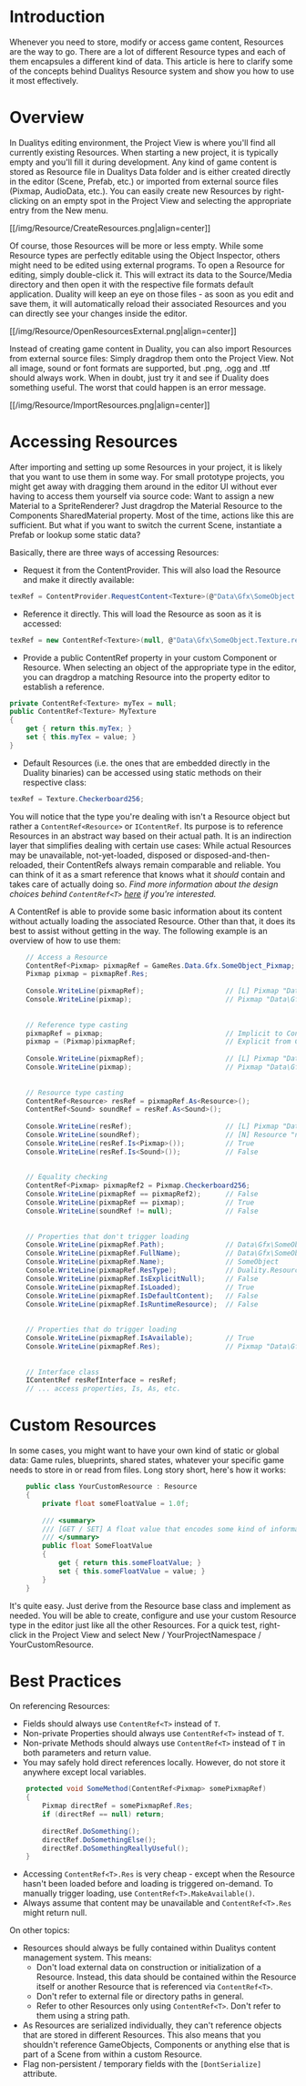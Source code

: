 # Introduction

Whenever you need to store, modify or access game content, Resources are the way to go. There are a lot of different Resource types and each of them encapsules a different kind of data. This article is here to clarify some of the concepts behind Dualitys Resource system and show you how to use it most effectively.

# Overview

In Dualitys editing environment, the Project View is where you'll find all currently existing Resources. When starting a new project, it is typically empty and you'll fill it during development. Any kind of game content is stored as Resource file in Dualitys Data folder and is either created directly in the editor (Scene, Prefab, etc.) or imported from external source files (Pixmap, AudioData, etc.). You can easily create new Resources by right-clicking on an empty spot in the Project View and selecting the appropriate entry from the New menu. 

[[/img/Resource/CreateResources.png|align=center]]

Of course, those Resources will be more or less empty. While some Resource types are perfectly editable using the Object Inspector, others might need to be edited using external programs. To open a Resource for editing, simply double-click it. This will extract its data to the Source/Media directory and then open it with the respective file formats default application. Duality will keep an eye on those files - as soon as you edit and save them, it will automatically reload their associated Resources and you can directly see your changes inside the editor.

[[/img/Resource/OpenResourcesExternal.png|align=center]]

Instead of creating game content in Duality, you can also import Resources from external source files: Simply dragdrop them onto the Project View. Not all image, sound or font formats are supported, but .png, .ogg and .ttf should always work. When in doubt, just try it and see if Duality does something useful. The worst that could happen is an error message.

[[/img/Resource/ImportResources.png|align=center]]

# Accessing Resources

After importing and setting up some Resources in your project, it is likely that you want to use them in some way. For small prototype projects, you might get away with dragging them around in the editor UI without ever having to access them yourself via source code: Want to assign a new Material to a SpriteRenderer? Just dragdrop the Material Resource to the Components SharedMaterial property. Most of the time, actions like this are sufficient. But what if you want to switch the current Scene, instantiate a Prefab or lookup some static data?

Basically, there are three ways of accessing Resources:

  * Request it from the ContentProvider. This will also load the Resource and make it directly available: 

```csharp
texRef = ContentProvider.RequestContent<Texture>(@"Data\Gfx\SomeObject.Texture.res");
```

  * Reference it directly. This will load the Resource as soon as it is accessed:

```csharp
texRef = new ContentRef<Texture>(null, @"Data\Gfx\SomeObject.Texture.res");
```

  * Provide a public ContentRef property in your custom Component or Resource. When selecting an object of the appropriate type in the editor, you can dragdrop a matching Resource into the property editor to establish a reference.

```csharp
private ContentRef<Texture> myTex = null;
public ContentRef<Texture> MyTexture
{
    get { return this.myTex; }
    set { this.myTex = value; }
}
```

  * Default Resources (i.e. the ones that are embedded directly in the Duality binaries) can be accessed using static methods on their respective class: 

```csharp
texRef = Texture.Checkerboard256;
```

You will notice that the type you're dealing with isn't a Resource object but rather a `ContentRef<Resource>` or `IContentRef`. Its purpose is to reference Resources in an abstract way based on their actual path. It is an indirection layer that simplifies dealing with certain use cases: While actual Resources may be unavailable, not-yet-loaded, disposed or disposed-and-then-reloaded, their ContentRefs always remain comparable and reliable. You can think of it as a smart reference that knows what it _should_ contain and takes care of actually doing so. _Find more information about the design choices behind `ContentRef<T>` [here](http://www.adamslair.net/blog/?p=1037) if you're interested._

A ContentRef is able to provide some basic information about its content without actually loading the associated Resource. Other than that, it does its best to assist without getting in the way. The following example is an overview of how to use them:

```csharp
    // Access a Resource
    ContentRef<Pixmap> pixmapRef = GameRes.Data.Gfx.SomeObject_Pixmap;
    Pixmap pixmap = pixmapRef.Res;
    
    Console.WriteLine(pixmapRef);                    // [L] Pixmap "Data\Gfx\SomeObject"
    Console.WriteLine(pixmap);                       // Pixmap "Data\Gfx\SomeObject"
    
    
    // Reference type casting
    pixmapRef = pixmap;                              // Implicit to ContentRef
    pixmap = (Pixmap)pixmapRef;                      // Explicit from ContentRef
    
    Console.WriteLine(pixmapRef);                    // [L] Pixmap "Data\Gfx\SomeObject"
    Console.WriteLine(pixmap);                       // Pixmap "Data\Gfx\SomeObject"
    
    
    // Resource type casting
    ContentRef<Resource> resRef = pixmapRef.As<Resource>();
    ContentRef<Sound> soundRef = resRef.As<Sound>();
    
    Console.WriteLine(resRef);                       // [L] Pixmap "Data\Gfx\SomeObject"
    Console.WriteLine(soundRef);                     // [N] Resource "null"
    Console.WriteLine(resRef.Is<Pixmap>());          // True
    Console.WriteLine(resRef.Is<Sound>());           // False
    
    
    // Equality checking
    ContentRef<Pixmap> pixmapRef2 = Pixmap.Checkerboard256;
    Console.WriteLine(pixmapRef == pixmapRef2);      // False
    Console.WriteLine(pixmapRef == pixmap);          // True
    Console.WriteLine(soundRef != null);             // False
    
    
    // Properties that don't trigger loading
    Console.WriteLine(pixmapRef.Path);               // Data\Gfx\SomeObject.Pixmap.res
    Console.WriteLine(pixmapRef.FullName);           // Data\Gfx\SomeObject
    Console.WriteLine(pixmapRef.Name);               // SomeObject
    Console.WriteLine(pixmapRef.ResType);            // Duality.Resources.Pixmap
    Console.WriteLine(pixmapRef.IsExplicitNull);     // False
    Console.WriteLine(pixmapRef.IsLoaded);           // True
    Console.WriteLine(pixmapRef.IsDefaultContent);   // False
    Console.WriteLine(pixmapRef.IsRuntimeResource);  // False
    
    
    // Properties that do trigger loading
    Console.WriteLine(pixmapRef.IsAvailable);        // True
    Console.WriteLine(pixmapRef.Res);                // Pixmap "Data\Gfx\SomeObject"
    
    
    // Interface class
    IContentRef resRefInterface = resRef;
    // ... access properties, Is, As, etc.
```

# Custom Resources

In some cases, you might want to have your own kind of static or global data: Game rules, blueprints, shared states, whatever your specific game needs to store in or read from files. Long story short, here's how it works:

```csharp    
    public class YourCustomResource : Resource
    {
        private float someFloatValue = 1.0f;
    
        /// <summary>
        /// [GET / SET] A float value that encodes some kind of information.
        /// </summary>
        public float SomeFloatValue
        {
            get { return this.someFloatValue; }
            set { this.someFloatValue = value; }
        }
    }
```

It's quite easy. Just derive from the Resource base class and implement as needed. You will be able to create, configure and use your custom Resource type in the editor just like all the other Resources. For a quick test, right-click in the Project View and select New / YourProjectNamespace / YourCustomResource.

# Best Practices

On referencing Resources:

  * Fields should always use `ContentRef<T>` instead of `T`.
  * Non-private Properties should always use `ContentRef<T>` instead of `T`.
  * Non-private Methods should always use `ContentRef<T>` instead of `T` in both parameters and return value.
  * You may safely hold direct references locally. However, do not store it anywhere except local variables.

```csharp
    protected void SomeMethod(ContentRef<Pixmap> somePixmapRef)
    {
        Pixmap directRef = somePixmapRef.Res;
        if (directRef == null) return;
    
        directRef.DoSomething();
        directRef.DoSomethingElse();
        directRef.DoSomethingReallyUseful();
    }
```

  * Accessing `ContentRef<T>.Res` is very cheap - except when the Resource hasn't been loaded before and loading is triggered on-demand. To manually trigger loading, use `ContentRef<T>.MakeAvailable()`.
  * Always assume that content may be unavailable and `ContentRef<T>.Res` might return null.
  
On other topics:

  * Resources should always be fully contained within Dualitys content management system. This means:
    * Don't load external data on construction or initialization of a Resource. Instead, this data should be contained within the Resource itself or another Resource that is referenced via `ContentRef<T>`.
    * Don't refer to external file or directory paths in general.
    * Refer to other Resources only using `ContentRef<T>`. Don't refer to them using a string path.
  * As Resources are serialized individually, they can't reference objects that are stored in different Resources. This also means that you shouldn't reference GameObjects, Components or anything else that is part of a Scene from within a custom Resource.
  * Flag non-persistent / temporary fields with the `[DontSerialize]` attribute.